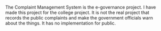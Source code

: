 The Complaint Management System is the e-governance project. I have made this project for the college project. It is not the real project that records the public complaints and make the government officials warn about the things. It has no implementation for public.